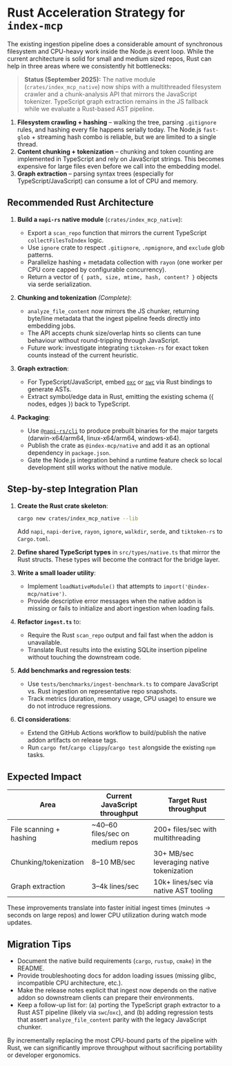 # Rust Acceleration Strategy for `index-mcp`

The existing ingestion pipeline does a considerable amount of synchronous filesystem and CPU-heavy work inside the Node.js event loop. While the current architecture is solid for small and medium sized repos, Rust can help in three areas where we consistently hit bottlenecks:

> **Status (September 2025):** The native module (`crates/index_mcp_native`) now ships with a multithreaded filesystem crawler and a chunk-analysis API that mirrors the JavaScript tokenizer. TypeScript graph extraction remains in the JS fallback while we evaluate a Rust-based AST pipeline.

1. **Filesystem crawling + hashing** – walking the tree, parsing `.gitignore` rules, and hashing every file happens serially today. The Node.js `fast-glob` + streaming hash combo is reliable, but we are limited to a single thread.
2. **Content chunking + tokenization** – chunking and token counting are implemented in TypeScript and rely on JavaScript strings. This becomes expensive for large files even before we call into the embedding model.
3. **Graph extraction** – parsing syntax trees (especially for TypeScript/JavaScript) can consume a lot of CPU and memory.

## Recommended Rust Architecture

1. **Build a `napi-rs` native module** (`crates/index_mcp_native`):
   - Export a `scan_repo` function that mirrors the current TypeScript `collectFilesToIndex` logic.
   - Use `ignore` crate to respect `.gitignore`, `.npmignore`, and `exclude` glob patterns.
   - Parallelize hashing + metadata collection with `rayon` (one worker per CPU core capped by configurable concurrency).
   - Return a vector of `{ path, size, mtime, hash, content? }` objects via serde serialization.

2. **Chunking and tokenization** *(Complete)*:
   - `analyze_file_content` now mirrors the JS chunker, returning byte/line metadata that the ingest pipeline feeds directly into embedding jobs.
   - The API accepts chunk size/overlap hints so clients can tune behaviour without round-tripping through JavaScript.
   - Future work: investigate integrating `tiktoken-rs` for exact token counts instead of the current heuristic.

3. **Graph extraction**:
   - For TypeScript/JavaScript, embed [`oxc`](https://github.com/oxc-project/oxc) or [`swc`](https://swc.rs/`) via Rust bindings to generate ASTs.
   - Extract symbol/edge data in Rust, emitting the existing schema ({ nodes, edges }) back to TypeScript.

4. **Packaging**:
   - Use [`@napi-rs/cli`](https://github.com/napi-rs/napi-rs/tree/main/cli) to produce prebuilt binaries for the major targets (darwin-x64/arm64, linux-x64/arm64, windows-x64).
   - Publish the crate as `@index-mcp/native` and add it as an optional dependency in `package.json`.
   - Gate the Node.js integration behind a runtime feature check so local development still works without the native module.

## Step-by-step Integration Plan

1. **Create the Rust crate skeleton**:
   ```bash
   cargo new crates/index_mcp_native --lib
   ```
   Add `napi`, `napi-derive`, `rayon`, `ignore`, `walkdir`, `serde`, and `tiktoken-rs` to `Cargo.toml`.

2. **Define shared TypeScript types** in `src/types/native.ts` that mirror the Rust structs. These types will become the contract for the bridge layer.

3. **Write a small loader utility**:
   - Implement `loadNativeModule()` that attempts to `import('@index-mcp/native')`.
   - Provide descriptive error messages when the native addon is missing or fails to initialize and abort ingestion when loading fails.

4. **Refactor `ingest.ts`** to:
   - Require the Rust `scan_repo` output and fail fast when the addon is unavailable.
   - Translate Rust results into the existing SQLite insertion pipeline without touching the downstream code.

5. **Add benchmarks and regression tests**:
   - Use `tests/benchmarks/ingest-benchmark.ts` to compare JavaScript vs. Rust ingestion on representative repo snapshots.
   - Track metrics (duration, memory usage, CPU usage) to ensure we do not introduce regressions.

6. **CI considerations**:
   - Extend the GitHub Actions workflow to build/publish the native addon artifacts on release tags.
   - Run `cargo fmt`/`cargo clippy`/`cargo test` alongside the existing `npm` tasks.

## Expected Impact

| Area                     | Current JavaScript throughput | Target Rust throughput |
|--------------------------|-------------------------------|------------------------|
| File scanning + hashing  | ~40–60 files/sec on medium repos | 200+ files/sec with multithreading |
| Chunking/tokenization    | 8–10 MB/sec                   | 30+ MB/sec leveraging native tokenization |
| Graph extraction         | 3–4k lines/sec                | 10k+ lines/sec via native AST tooling |

These improvements translate into faster initial ingest times (minutes → seconds on large repos) and lower CPU utilization during watch mode updates.

## Migration Tips

- Document the native build requirements (`cargo`, `rustup`, `cmake`) in the README.
- Provide troubleshooting docs for addon loading issues (missing glibc, incompatible CPU architecture, etc.).
- Make the release notes explicit that ingest now depends on the native addon so downstream clients can prepare their environments.
- Keep a follow-up list for: (a) porting the TypeScript graph extractor to a Rust AST pipeline (likely via `swc`/`oxc`), and (b) adding regression tests that assert `analyze_file_content` parity with the legacy JavaScript chunker.

By incrementally replacing the most CPU-bound parts of the pipeline with Rust, we can significantly improve throughput without sacrificing portability or developer ergonomics.
